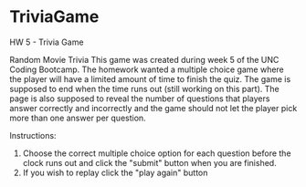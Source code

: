 # TriviaGame
HW 5 - Trivia Game

Random Movie Trivia
This game was created during week 5 of the UNC Coding Bootcamp.  The homework wanted a multiple choice game where the player will have a limited amount of time to finish the quiz. The game is supposed to end when the time runs out (still working on this part). The page is also supposed to reveal the number of questions that players answer correctly and incorrectly and the game should not let the player pick more than one answer per question.

Instructions:
1)  Choose the correct multiple choice option for each question before the clock runs out and click the "submit" button when you are finished. 
2)  If you wish to replay click the "play again" button

